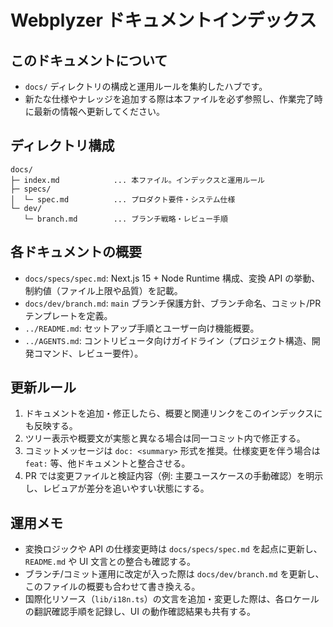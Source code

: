 # Webplyzer ドキュメントインデックス

## このドキュメントについて
- `docs/` ディレクトリの構成と運用ルールを集約したハブです。
- 新たな仕様やナレッジを追加する際は本ファイルを必ず参照し、作業完了時に最新の情報へ更新してください。

## ディレクトリ構成
```text
docs/
├─ index.md            ... 本ファイル。インデックスと運用ルール
├─ specs/
│  └─ spec.md          ... プロダクト要件・システム仕様
└─ dev/
   └─ branch.md        ... ブランチ戦略・レビュー手順
```

## 各ドキュメントの概要
- `docs/specs/spec.md`: Next.js 15 + Node Runtime 構成、変換 API の挙動、制約値（ファイル上限や品質）を記載。
- `docs/dev/branch.md`: `main` ブランチ保護方針、ブランチ命名、コミット/PR テンプレートを定義。
- `../README.md`: セットアップ手順とユーザー向け機能概要。
- `../AGENTS.md`: コントリビュータ向けガイドライン（プロジェクト構造、開発コマンド、レビュー要件）。

## 更新ルール
1. ドキュメントを追加・修正したら、概要と関連リンクをこのインデックスにも反映する。
2. ツリー表示や概要文が実態と異なる場合は同一コミット内で修正する。
3. コミットメッセージは `doc: <summary>` 形式を推奨。仕様変更を伴う場合は `feat:` 等、他ドキュメントと整合させる。
4. PR では変更ファイルと検証内容（例: 主要ユースケースの手動確認）を明示し、レビュアが差分を追いやすい状態にする。

## 運用メモ
- 変換ロジックや API の仕様変更時は `docs/specs/spec.md` を起点に更新し、`README.md` や UI 文言との整合も確認する。
- ブランチ/コミット運用に改定が入った際は `docs/dev/branch.md` を更新し、このファイルの概要も合わせて書き換える。
- 国際化リソース（`lib/i18n.ts`）の文言を追加・変更した際は、各ロケールの翻訳確認手順を記録し、UI の動作確認結果も共有する。
